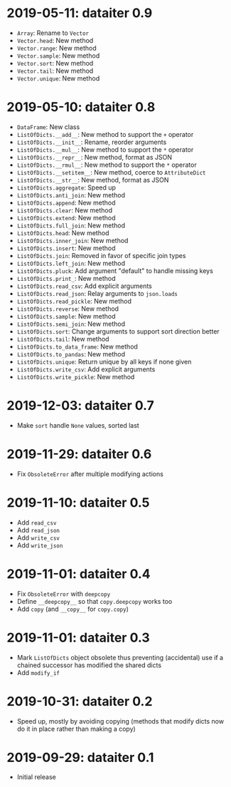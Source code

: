 2019-05-11: dataiter 0.9
========================

* `Array`: Rename to `Vector`
* `Vector.head`: New method
* `Vector.range`: New method
* `Vector.sample`: New method
* `Vector.sort`: New method
* `Vector.tail`: New method
* `Vector.unique`: New method

2019-05-10: dataiter 0.8
========================

* `DataFrame`: New class
* `ListOfDicts.__add__`: New method to support the `+` operator
* `ListOfDicts.__init__`: Rename, reorder arguments
* `ListOfDicts.__mul__`: New method to support the `*` operator
* `ListOfDicts.__repr__`: New method, format as JSON
* `ListOfDicts.__rmul__`: New method to support the `*` operator
* `ListOfDicts.__setitem__`: New method, coerce to `AttributeDict`
* `ListOfDicts.__str__`: New method, format as JSON
* `ListOfDicts.aggregate`: Speed up
* `ListOfDicts.anti_join`: New method
* `ListOfDicts.append`: New method
* `ListOfDicts.clear`: New method
* `ListOfDicts.extend`: New method
* `ListOfDicts.full_join`: New method
* `ListOfDicts.head`: New method
* `ListOfDicts.inner_join`: New method
* `ListOfDicts.insert`: New method
* `ListOfDicts.join`: Removed in favor of specific join types
* `ListOfDicts.left_join`: New method
* `ListOfDicts.pluck`: Add argument "default" to handle missing keys
* `ListOfDicts.print_`: New method
* `ListOfDicts.read_csv`: Add explicit arguments
* `ListOfDicts.read_json`: Relay arguments to `json.loads`
* `ListOfDicts.read_pickle`: New method
* `ListOfDicts.reverse`: New method
* `ListOfDicts.sample`: New method
* `ListOfDicts.semi_join`: New method
* `ListOfDicts.sort`: Change arguments to support sort direction better
* `ListOfDicts.tail`: New method
* `ListOfDicts.to_data_frame`: New method
* `ListOfDicts.to_pandas`: New method
* `ListOfDicts.unique`: Return unique by all keys if none given
* `ListOfDicts.write_csv`: Add explicit arguments
* `ListOfDicts.write_pickle`: New method

2019-12-03: dataiter 0.7
========================

* Make `sort` handle `None` values, sorted last

2019-11-29: dataiter 0.6
========================

* Fix `ObsoleteError` after multiple modifying actions

2019-11-10: dataiter 0.5
========================

* Add `read_csv`
* Add `read_json`
* Add `write_csv`
* Add `write_json`

2019-11-01: dataiter 0.4
========================

* Fix `ObsoleteError` with `deepcopy`
* Define `__deepcopy__` so that `copy.deepcopy` works too
* Add `copy` (and `__copy__` for `copy.copy`)

2019-11-01: dataiter 0.3
========================

* Mark `ListOfDicts` object obsolete thus preventing (accidental) use if
  a chained successor has modified the shared dicts
* Add `modify_if`

2019-10-31: dataiter 0.2
========================

* Speed up, mostly by avoiding copying (methods that modify dicts now do
  it in place rather than making a copy)

2019-09-29: dataiter 0.1
========================

* Initial release
